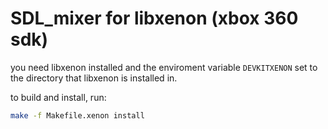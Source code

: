 # SDL_mixer for libxenon (xbox 360 sdk)

you need libxenon installed and the enviroment variable `DEVKITXENON` set to the directory that libxenon is installed in.

to build and install, run:
```sh
make -f Makefile.xenon install
```
